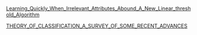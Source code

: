 [Learning_Quickly_When_Irrelevant_Attributes_Abound_A_New_Linear_threshold_Algorithm](Learning_Quickly_When_Irrelevant_Attributes_Abound_A_New_Linear_threshold_Algorithm.pdf)

[THEORY_OF_CLASSIFICATION_A_SURVEY_OF_SOME_RECENT_ADVANCES](THEORY_OF_CLASSIFICATION_A_SURVEY_OF_SOME_RECENT_ADVANCES.pdf)





